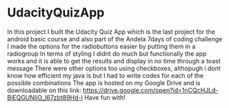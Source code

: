 # UdacityQuizApp
In this project I built the Udacity Quiz App which is the last project for the android basic course and also part of the  Andela 7days of coding challenge
I made the options for the radiobuttons easier by putting them in a radiogroup
In terms of styling I didnt do much but functionally the app works and it is able to get the results and display in no time through a toast message
There were other options too using checkboxes, althopugh i dont know how efficient my java is but I had to write codes for each of the possible combinations
The app is hosted on my Google Drive and is downloadable on this link: https://drive.google.com/open?id=1nCQcHJLd-BjEQGUNIiO_I67zbt89Hd-I
Have fun with!
